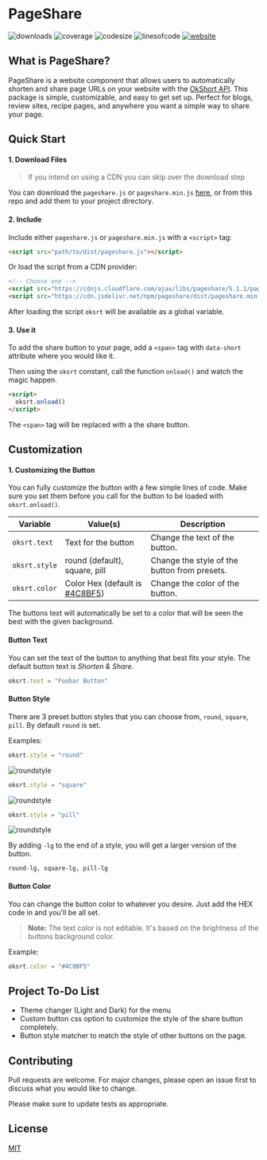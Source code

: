 # PageShare

![downloads](https://img.shields.io/github/downloads/okshortnet/pagesharejs/total)
![coverage](https://img.shields.io/badge/cdn_coverage-100%25-success)
![codesize](https://img.shields.io/github/languages/code-size/okshortnet/pagesharejs)
![linesofcode](https://img.shields.io/tokei/lines/github/okshortnet/pagesharejs)
[![website](https://img.shields.io/badge/website-okshort.net-informational)](https://okshort.net/)

## What is PageShare?

PageShare is a website component that allows users to automatically shorten and share page URLs on your website with the [OkShort API](https://okshort.net/api/). This package is simple, customizable, and easy to get set up. Perfect for blogs, review sites, recipe pages, and anywhere you want a simple way to share your page.

## Quick Start

#### 1. Download Files

> If you intend on using a CDN you can skip over the download step

You can download the `pageshare.js` or `pageshare.min.js` [here](https://github.com/okshortnet/pagesharejs/archive/refs/heads/main.zip), or from this repo and add them to your project directory.

#### 2. Include

Include either `pageshare.js` or `pageshare.min.js` with a `<script>` tag:

```html
<script src="path/to/dist/pageshare.js"></script>
```

Or load the script from a CDN provider:
```html
<!-- Choose one -->
<script src="https://cdnjs.cloudflare.com/ajax/libs/pageshare/5.1.1/pageshare.min.js"></script>
<script src="https://cdn.jsdelivr.net/npm/pageshare/dist/pageshare.min.js"></script>
```

After loading the script `oksrt` will be available as a global variable.

#### 3. Use it

To add the share button to your page, add a `<span>` tag with `data-short` attribute where you would like it.

Then using the `oksrt` constant, call the function `onload()` and watch the magic happen.

```html
<script>
  oksrt.onload()
</script>
```

The ```<span>``` tag will be replaced with a the share button.

## Customization

#### 1. Customizing the Button

You can fully customize the button with a few simple lines of code. Make sure you set them before you call for the button to be loaded with `oksrt.onload()`.

Variable | Value(s) | Description
--- | --- | ---
`oksrt.text` | Text for the button | Change the text of the button.
`oksrt.style` | round (default), square, pill  | Change the style of the button from presets.
`oksrt.color` | Color Hex (default is [#4C8BF5](https://www.google.com/search?q=%234C8BF5&sxsrf=AOaemvLXHLsvAzpjI6Tw1JrPWEdEMr-aeA%3A1632392067701&source=hp&ei=g1NMYcunKM3F-gTwr7vYDA&iflsig=ALs-wAMAAAAAYUxhkwXHr6lViXffIkZ5hLNy_mf7f7sV&oq=%234C8BF5&gs_lcp=Cgdnd3Mtd2l6EAMyBAgjECc6BwgjEOoCECc6BQgAEIAEUOwIWOAYYPAaaAFwAHgAgAFPiAGRAZIBATKYAQCgAQKgAQGwAQo&sclient=gws-wiz&ved=0ahUKEwiL9c6q7pTzAhXNop4KHfDXDssQ4dUDCAk&uact=5)) | Change the color of the button.

The buttons text will automatically be set to a color that will be seen the best with the given background.

#### Button Text

You can set the text of the button to anything that best fits your style. The default button text is *Shorten & Share*.

```javascript
oksrt.text = "Foobar Button"
```

#### Button Style

There are 3 preset button styles that you can choose from, `round`, `square`, `pill`. By default `round` is set.

Examples:
```javascript
oksrt.style = "round"
```
![roundstyle](https://okshort.net/public/img/okshort-github-style-round.jpg)

```javascript
oksrt.style = "square"
```
![roundstyle](https://okshort.net/public/img/okshort-github-style-square.jpg)

```javascript
oksrt.style = "pill"
```
![roundstyle](https://okshort.net/public/img/okshort-github-style-pill.jpg)

By adding `-lg` to the end of a style, you will get a larger version of the button.

```
round-lg, square-lg, pill-lg
```

#### Button Color

You can change the button color to whatever you desire. Just add the HEX code in and you'll be all set.

> **Note:** The text color is not editable. It's based on the brightness of the buttons background color.

Example:
```javascript
oksrt.color = "#4C8BF5"
```

## Project To-Do List

- Theme changer (Light and Dark) for the menu
- Custom button css option to customize the style of the share button completely.
- Button style matcher to match the style of other buttons on the page.

## Contributing
Pull requests are welcome. For major changes, please open an issue first to discuss what you would like to change.

Please make sure to update tests as appropriate.

## License
[MIT](https://choosealicense.com/licenses/mit/)
